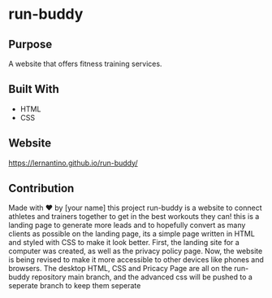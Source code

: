 # run-buddy

## Purpose
A website that offers fitness training services.

## Built With
* HTML
* CSS

## Website
https://lernantino.github.io/run-buddy/

## Contribution
Made with ❤️ by [your name]
this project run-buddy is a website to connect athletes and trainers together to get in the best workouts they can!
this is a landing page to generate more leads and to hopefully convert as many clients as possible on the landing page, its a simple page written in HTML and styled with CSS to make it look better. First, the landing site for a computer was created, as well as the privacy policy page. Now, the website is being revised to make it more accessible to other devices like phones and browsers. The desktop HTML, CSS and Pricacy Page are all on the run-buddy repository main branch, and the advanced css will be pushed to a seperate branch to keep them seperate
